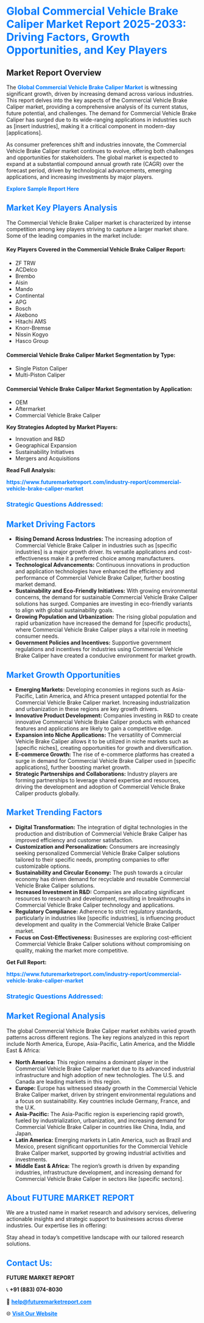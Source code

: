 <h1 style="color: #007BFF;">Global Commercial Vehicle Brake Caliper Market Report 2025-2033: Driving Factors, Growth Opportunities, and Key Players</h1>

<section id="overview">
<h2>Market Report Overview</h2>
<p>The <a href="https://www.futuremarketreport.com/industry-report/commercial-vehicle-brake-caliper-market" style="color: #007BFF; text-decoration: none;"><strong>Global Commercial Vehicle Brake Caliper Market</strong></a> is witnessing significant growth, driven by increasing demand across various industries. This report delves into the key aspects of the Commercial Vehicle Brake Caliper market, providing a comprehensive analysis of its current status, future potential, and challenges. The demand for Commercial Vehicle Brake Caliper has surged due to its wide-ranging applications in industries such as [insert industries], making it a critical component in modern-day [applications].</p>
<p>As consumer preferences shift and industries innovate, the Commercial Vehicle Brake Caliper market continues to evolve, offering both challenges and opportunities for stakeholders. The global market is expected to expand at a substantial compound annual growth rate (CAGR) over the forecast period, driven by technological advancements, emerging applications, and increasing investments by major players.</p>
</section>

<section id="overview">
<p><a href="https://www.futuremarketreport.com/request-sample/reportId=126677" style="color: #007BFF; text-decoration: none;"><strong>Explore Sample Report Here</strong></a></p>
</section>

<section id="key-players">
<h2 style="color: #007BFF;">Market Key Players Analysis</h2>
<p>The Commercial Vehicle Brake Caliper market is characterized by intense competition among key players striving to capture a larger market share. Some of the leading companies in the market include:</p>
<h4>Key Players Covered in the Commercial Vehicle Brake Caliper Report:</h4>
<ul><li>ZF TRW</li><li>ACDelco</li><li>Brembo</li><li>Aisin</li><li>Mando</li><li>Continental</li><li>APG</li><li>Bosch</li><li>Akebono</li><li>Hitachi AMS</li><li>Knorr-Bremse</li><li>Nissin Kogyo</li><li>Hasco Group</li></ul>
<h4>Commercial Vehicle Brake Caliper Market Segmentation by Type:</h4>
<ul><li>Single Piston Caliper</li><li>Multi-Piston Caliper</li></ul>

<h4>Commercial Vehicle Brake Caliper Market Segmentation by Application:</h4>
<ul><li>OEM</li><li>Aftermarket</li><li>Commercial Vehicle Brake Caliper</li></ul>
<p><strong>Key Strategies Adopted by Market Players:</strong></p>
<ul>
<li>Innovation and R&D</li>
<li>Geographical Expansion</li>
<li>Sustainability Initiatives</li>
<li>Mergers and Acquisitions</li>
</ul>
</section>

<section>
<p><strong>Read Full Analysis: </strong></p><a href="https://www.futuremarketreport.com/industry-report/commercial-vehicle-brake-caliper-market" style="color: #007BFF; text-decoration: none;"><strong>https://www.futuremarketreport.com/industry-report/commercial-vehicle-brake-caliper-market</strong></a>
<h3 style="color: #007BFF;">Strategic Questions Addressed:</h3>
</section>

<section id="driving-factors">
<h2 style="color: #007BFF;">Market Driving Factors</h2>
<ul>
<li><strong>Rising Demand Across Industries:</strong> The increasing adoption of Commercial Vehicle Brake Caliper in industries such as [specific industries] is a major growth driver. Its versatile applications and cost-effectiveness make it a preferred choice among manufacturers.</li>
<li><strong>Technological Advancements:</strong> Continuous innovations in production and application technologies have enhanced the efficiency and performance of Commercial Vehicle Brake Caliper, further boosting market demand.</li>
<li><strong>Sustainability and Eco-Friendly Initiatives:</strong> With growing environmental concerns, the demand for sustainable Commercial Vehicle Brake Caliper solutions has surged. Companies are investing in eco-friendly variants to align with global sustainability goals.</li>
<li><strong>Growing Population and Urbanization:</strong> The rising global population and rapid urbanization have increased the demand for [specific products], where Commercial Vehicle Brake Caliper plays a vital role in meeting consumer needs.</li>
<li><strong>Government Policies and Incentives:</strong> Supportive government regulations and incentives for industries using Commercial Vehicle Brake Caliper have created a conducive environment for market growth.</li>
</ul>
</section>

<section id="growth-opportunities">
<h2 style="color: #007BFF;">Market Growth Opportunities</h2>
<ul>
<li><strong>Emerging Markets:</strong> Developing economies in regions such as Asia-Pacific, Latin America, and Africa present untapped potential for the Commercial Vehicle Brake Caliper market. Increasing industrialization and urbanization in these regions are key growth drivers.</li>
<li><strong>Innovative Product Development:</strong> Companies investing in R&D to create innovative Commercial Vehicle Brake Caliper products with enhanced features and applications are likely to gain a competitive edge.</li>
<li><strong>Expansion into Niche Applications:</strong> The versatility of Commercial Vehicle Brake Caliper allows it to be utilized in niche markets such as [specific niches], creating opportunities for growth and diversification.</li>
<li><strong>E-commerce Growth:</strong> The rise of e-commerce platforms has created a surge in demand for Commercial Vehicle Brake Caliper used in [specific applications], further boosting market growth.</li>
<li><strong>Strategic Partnerships and Collaborations:</strong> Industry players are forming partnerships to leverage shared expertise and resources, driving the development and adoption of Commercial Vehicle Brake Caliper products globally.</li>
</ul>
</section>

<section id="trending-factors">
<h2 style="color: #007BFF;">Market Trending Factors</h2>
<ul>
<li><strong>Digital Transformation:</strong> The integration of digital technologies in the production and distribution of Commercial Vehicle Brake Caliper has improved efficiency and customer satisfaction.</li>
<li><strong>Customization and Personalization:</strong> Consumers are increasingly seeking personalized Commercial Vehicle Brake Caliper solutions tailored to their specific needs, prompting companies to offer customizable options.</li>
<li><strong>Sustainability and Circular Economy:</strong> The push towards a circular economy has driven demand for recyclable and reusable Commercial Vehicle Brake Caliper solutions.</li>
<li><strong>Increased Investment in R&D:</strong> Companies are allocating significant resources to research and development, resulting in breakthroughs in Commercial Vehicle Brake Caliper technology and applications.</li>
<li><strong>Regulatory Compliance:</strong> Adherence to strict regulatory standards, particularly in industries like [specific industries], is influencing product development and quality in the Commercial Vehicle Brake Caliper market.</li>
<li><strong>Focus on Cost-Effectiveness:</strong> Businesses are exploring cost-efficient Commercial Vehicle Brake Caliper solutions without compromising on quality, making the market more competitive.</li>
</ul>
</section>

<section>
<p><strong>Get Full Report: </strong></p><a href="https://www.futuremarketreport.com/industry-report/commercial-vehicle-brake-caliper-market" style="color: #007BFF; text-decoration: none;"><strong>https://www.futuremarketreport.com/industry-report/commercial-vehicle-brake-caliper-market</strong></a>
<h3 style="color: #007BFF;">Strategic Questions Addressed:</h3>
</section>


<section id="regional-analysis">
<h2 style="color: #007BFF;">Market Regional Analysis</h2>
<p>The global Commercial Vehicle Brake Caliper market exhibits varied growth patterns across different regions. The key regions analyzed in this report include North America, Europe, Asia-Pacific, Latin America, and the Middle East & Africa:</p>
<ul>
<li><strong>North America:</strong> This region remains a dominant player in the Commercial Vehicle Brake Caliper market due to its advanced industrial infrastructure and high adoption of new technologies. The U.S. and Canada are leading markets in this region.</li>
<li><strong>Europe:</strong> Europe has witnessed steady growth in the Commercial Vehicle Brake Caliper market, driven by stringent environmental regulations and a focus on sustainability. Key countries include Germany, France, and the U.K.</li>
<li><strong>Asia-Pacific:</strong> The Asia-Pacific region is experiencing rapid growth, fueled by industrialization, urbanization, and increasing demand for Commercial Vehicle Brake Caliper in countries like China, India, and Japan.</li>
<li><strong>Latin America:</strong> Emerging markets in Latin America, such as Brazil and Mexico, present significant opportunities for the Commercial Vehicle Brake Caliper market, supported by growing industrial activities and investments.</li>
<li><strong>Middle East & Africa:</strong> The region’s growth is driven by expanding industries, infrastructure development, and increasing demand for Commercial Vehicle Brake Caliper in sectors like [specific sectors].</li>
</ul>
</section>

<footer>
<h2 style="color: #007BFF;">About FUTURE MARKET REPORT</h2>
<p>We are a trusted name in market research and advisory services, delivering actionable insights and strategic support to businesses across diverse industries. Our expertise lies in offering:</p>

<p>Stay ahead in today’s competitive landscape with our tailored research solutions.</p>

<h2 style="color: #007BFF;">Contact Us:</h2>
<p><strong>FUTURE MARKET REPORT</strong></p>
<p>📞 <strong>+91 (883) 074-8030</strong></p>
<p>📧 <strong><a href="mailto:help@futuremarketreport.com" style="color: #007BFF;">help@futuremarketreport.com</a></strong></p>
<p>🌐 <strong><a href="https://www.futuremarketreport.com/" style="color: #007BFF;">Visit Our Website</a></strong></p>
</footer>